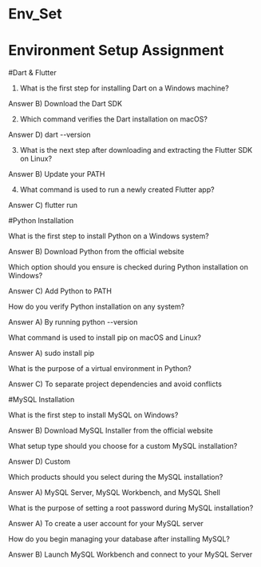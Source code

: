 # Env_Set

# Environment Setup Assignment

#Dart & Flutter

1. What is the first step for installing Dart on a Windows machine?

Answer 
B) Download the Dart SDK


2. Which command verifies the Dart installation on macOS?

Answer
D) dart --version


3. What is the next step after downloading and extracting the Flutter SDK on Linux?

Answer
B) Update your PATH


4. What command is used to run a newly created Flutter app?

Answer 
C) flutter run


#Python Installation

What is the first step to install Python on a Windows system?

Answer
B) Download Python from the official website

Which option should you ensure is checked during Python installation on Windows?

Answer
C) Add Python to PATH

How do you verify Python installation on any system?

Answer
A) By running python --version 

What command is used to install pip on macOS and Linux?

Answer
A) sudo install pip

What is the purpose of a virtual environment in Python?

Answer
C) To separate project dependencies and avoid conflicts

#MySQL Installation

What is the first step to install MySQL on Windows?

Answer
B) Download MySQL Installer from the official website

What setup type should you choose for a custom MySQL installation?

Answer
D) Custom

Which products should you select during the MySQL installation?

Answer
A) MySQL Server, MySQL Workbench, and MySQL Shell

What is the purpose of setting a root password during MySQL installation?

Answer
A) To create a user account for your MySQL server


How do you begin managing your database after installing MySQL?

Answer
B) Launch MySQL Workbench and connect to your MySQL Server
